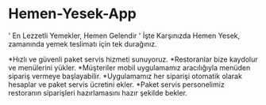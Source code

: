 # Hemen-Yesek-App
' En Lezzetli Yemekler, Hemen Gelendir '
İşte
Karşınızda
Hemen Yesek,
zamanında yemek teslimatı için tek durağınız.

*Hızlı ve güvenli paket servis hizmeti sunuyoruz.
*Restoranlar bize kaydolur ve menülerini yükler.
*Müşteriler mobil uygulamamız aracılığıyla menüden sipariş
vermeye başlayabilir.
*Uygulamamız her siparişi otomatik olarak hesaplar ve paket servis ücretini ekler.
*Paket servis personelimiz restoranın siparişleri hazırlamasını hazır şekilde bekler.
